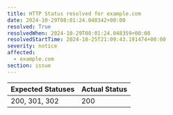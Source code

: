 ```yaml
---
title: HTTP Status resolved for example.com
date: 2024-10-29T08:01:24.048342+00:00
resolved: True
resolvedWhen: 2024-10-29T08:01:24.048359+00:00
resolvedStartTime: 2024-10-25T21:09:43.191474+00:00
severity: notice
affected:
  - example.com
section: issue
---
```


| Expected Statuses | Actual Status  |
|-------------------|----------------|
| 200, 301, 302 | 200 |
